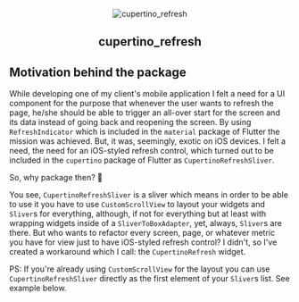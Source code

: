 <p align="center">
<img src="https://raw.githubusercontent.com/porelarte/cupertino-refresh/master/_external/cover.png" alt="cupertino_refresh" />
</p>
<h2 align="center">cupertino_refresh</h2>


## Motivation behind the package

While developing one of my client's mobile application I felt a need for a UI component for the purpose that whenever the user wants to refresh the page, he/she should be able to trigger an all-over start for the screen and its data instead of going back and reopening the screen. By using `RefreshIndicator` which is included in the `material` package of Flutter the mission was achieved. But, it was, seemingly, exotic on iOS devices. I felt a need, the need for an iOS-styled refresh control, which turned out to be included in the `cupertino` package of Flutter as `CupertinoRefreshSliver`. 

So, why package then? 🤔

You see, `CupertinoRefreshSliver` is a sliver which means in order to be able to use it you have to use `CustomScrollView` to layout your widgets and `Sliver`s for everything, although, if not for everything but at least with wrapping widgets inside of a `SliverToBoxAdapter`, yet, always, `Sliver`s are there. But who wants to refactor every screen, page, or whatever metric you have for view just to have iOS-styled refresh control? I didn't, so I've created a workaround which I call: the `CupertinoRefresh` widget.

PS: If you're already using `CustomScrollView` for the layout you can use `CupertinoRefreshSliver` directly as the first element of your `Sliver`s list. See example below.
